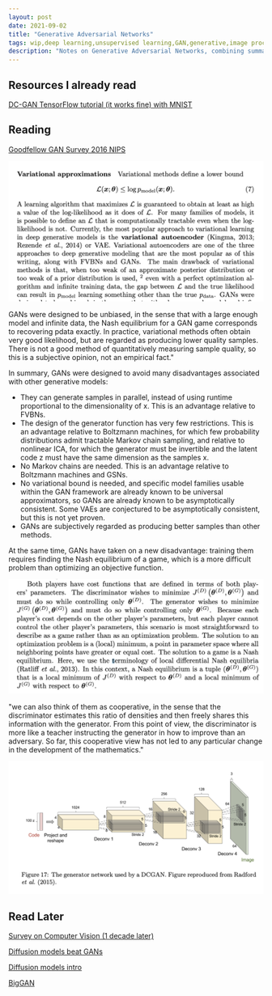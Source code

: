 ```yaml
---
layout: post
date: 2021-09-02
title: "Generative Adversarial Networks"
tags: wip,deep learning,unsupervised learning,GAN,generative,image processing,game theory
description: "Notes on Generative Adversarial Networks, combining summaries and excerpts from different papers, books, etc. A work in progress."
---
```


## Resources I already read
[DC-GAN TensorFlow tutorial (it works fine) with MNIST](https://www.tensorflow.org/tutorials/generative/dcgan)

## Reading
[Goodfellow GAN Survey 2016 NIPS](https://arxiv.org/pdf/1701.00160.pdf)

![](image/gan1.png)

GANs were designed to be unbiased, in the sense that with a large enough model and infinite data, the Nash equilibrium for a GAN game corresponds to recovering pdata exactly. In practice, variational methods often obtain very good likelihood, but are regarded as producing lower quality samples. There is not a good method of quantitatively measuring sample quality, so this is a subjective opinion, not an empirical fact."

In summary, GANs were designed to avoid many disadvantages associated with other generative models:
- They can generate samples in parallel, instead of using runtime proportional to the dimensionality of x. This is an advantage relative to FVBNs.
- The design of the generator function has very few restrictions. This is an advantage relative to Boltzmann machines, for which few probability distributions admit tractable Markov chain sampling, and relative to nonlinear ICA, for which the generator must be invertible and the latent code z must have the same dimension as the samples x.
- No Markov chains are needed. This is an advantage relative to Boltzmann machines and GSNs.
- No variational bound is needed, and specific model families usable within the GAN framework are already known to be universal approximators, so GANs are already known to be asymptotically consistent. Some VAEs are conjectured to be asymptotically consistent, but this is not yet proven.
- GANs are subjectively regarded as producing better samples than other methods.

At the same time, GANs have taken on a new disadvantage: training them requires finding the Nash equilibrium of a game, which is a more difficult problem
than optimizing an objective function.

![](image/gan2.png)

"we can also think of them as
cooperative, in the sense that the discriminator estimates this ratio of densities
and then freely shares this information with the generator. From this point of
view, the discriminator is more like a teacher instructing the generator in how
to improve than an adversary. So far, this cooperative view has not led to any
particular change in the development of the mathematics."

![](image/gan3.png)

## Read Later
[Survey on Computer Vision (1 decade later)](https://www.gwern.net/docs/ai/2008-golle.pdf)

[Diffusion models beat GANs](https://arxiv.org/abs/2105.05233#openai)

[Diffusion models intro](https://yang-song.github.io/blog/2021/score/)

[BigGAN](https://arxiv.org/abs/1809.11096#deepmind)
